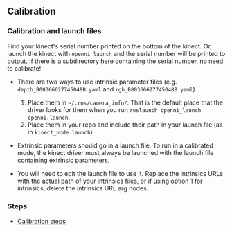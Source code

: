 ## Calibration

### Calibration and launch files
Find your kinect's serial number printed on the bottom of the kinect. Or, launch the kinect with `openni_launch` and the serial number will be printed to output. If there is a subdirectory here containing the serial number, no need to calibrate!

* There are two ways to use intrinsic parameter files (e.g. `depth_B00366627745048B.yaml` and `rgb_B00366627745048B.yaml`)
  1. Place them in `~/.ros/camera_info/`. That is the default place that the driver looks for them when you run `roslaunch openni_launch openni.launch`.
  2. Place them in your repo and include their path in your launch file (as in `kinect_node.launch`)

* Extrinsic parameters should go in a launch file. To run in a calibrated mode, the kinect driver must always be launched with the launch file containing extrinsic parameters.
* You will need to edit the launch file to use it. Replace the intrinsics URLs with the actual path of your intrinsics files, or if using option 1 for intrinsics, delete the intrinsics URL arg nodes.

### Steps
* [Calibration steps](https://github.com/hcrlab/wiki/blob/master/kinect/calibration/how_to_calibrate.md)
